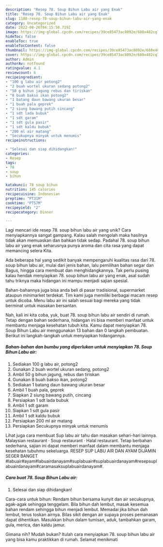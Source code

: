 ```yaml
---
description: "Resep 78. Soup Bihun Labu air yang Enak"
title: "Resep 78. Soup Bihun Labu air yang Enak"
slug: 1108-resep-78-soup-bihun-labu-air-yang-enak
category: Uncategorized
date: 2022-08-26T04:15:50.719Z
image: https://img-global.cpcdn.com/recipes/39ce85473ac8092e/680x482cq70/78-soup-bihun-labu-air-foto-resep-utama.jpg
hideToc: false
enableToc: true
enableTocContent: false
thumbnail: https://img-global.cpcdn.com/recipes/39ce85473ac8092e/680x482cq70/78-soup-bihun-labu-air-foto-resep-utama.jpg
cover: https://img-global.cpcdn.com/recipes/39ce85473ac8092e/680x482cq70/78-soup-bihun-labu-air-foto-resep-utama.jpg
author: Admin
authorAv: notfound
ratingvalue: 4.1
reviewcount: 6
recipeingredient:
- "100 g labu air potong2"
- "2 buah wortel ukuran sedang potong2"
- "50 g bihun jagung rebus dan tiriskan"
- "8 buah bakso ikan potong2"
- "1 batang daun bawang ukuran besar"
- "1 buah pala geprek"
- "2 siung bawang putih cincang"
- "1 sdt lada bubuk"
- "1 sdt garam"
- "1 sdt gula pasir"
- "1 sdt kaldu bubuk"
- "200 ml air matang"
- "Secukupnya minyak untuk menumis"
recipeinstructions:

- "Selesai dan siap dihidangkan!"
categories:
- Resep
tags:
- 78
- soup
- bihun

katakunci: 78 soup bihun 
nutrition: 145 calories
recipecuisine: Indonesian
preptime: "PT31M"
cooktime: "PT57M"
recipeyield: "2"
recipecategory: Dinner

---
```





Lagi mencari ide resep 78. soup bihun labu air yang unik? Cara menyiapkannya sangat gampang. Kalau salah mengolah maka hasilnya tidak akan memuaskan dan bahkan tidak sedap. Padahal 78. soup bihun labu air yang enak seharusnya punya aroma dan cita rasa yang dapat memancing selera Kita.





Ada beberapa hal yang sedikit banyak mempengaruhi kualitas rasa dari 78. soup bihun labu air, mulai dari jenis bahan, lalu pemilihan bahan segar dan Bagus, hingga cara membuat dan menghidangkannya. Tak perlu pusing kalau hendak menyiapkan 78. soup bihun labu air yang enak,      asal sudah tahu triknya maka hidangan ini mampu menjadi sajian spesial.














Bahan-bahannya juga bisa anda beli di pasar tradisional, supermarket ataupun minimarket terdekat. Tim kami juga memiliki berbagai macam resep untuk dicoba. Menu labu air ini salah sesuai bagi mereka yang tidak berminat untuk masakan bersantan.






Nah, kali ini kita coba, yuk, buat 78. soup bihun labu air sendiri di rumah. Tetap dengan bahan sederhana, hidangan ini bisa memberi manfaat untuk membantu menjaga kesehatan tubuh kita. Kamu dapat menyiapkan 78. Soup Bihun Labu air menggunakan 13 bahan dan 0 langkah pembuatan. Berikut ini langkah-langkah untuk menyiapkan hidangannya.

<!--inarticleads1-->

##### Bahan-bahan dan bumbu yang diperlukan untuk menyiapkan 78. Soup Bihun Labu air:

1. Sediakan 100 g labu air, potong2
1. Gunakan 2 buah wortel ukuran sedang, potong2
1. Ambil 50 g bihun jagung, rebus dan tiriskan
1. Gunakan 8 buah bakso ikan, potong2
1. Sediakan 1 batang daun bawang ukuran besar
1. Ambil 1 buah pala, geprek
1. Siapkan 2 siung bawang putih, cincang
1. Persiapkan 1 sdt lada bubuk
1. Ambil 1 sdt garam
1. Siapkan 1 sdt gula pasir
1. Ambil 1 sdt kaldu bubuk
1. Persiapkan 200 ml air matang
1. Persiapkan Secukupnya minyak untuk menumis


Lihat juga cara membuat Sup labu air tahu dan masakan sehari-hari lainnya. Malaysian restaurant · Soup restaurant · Halal restaurant. Tetap berbahan sederhana, sajian ini dapat memberi manfaat dalam membantu menjaga kesehatan tubuhmu sekeluarga. RESEP SUP LABU AIR DAN AYAM DIJAMIN SEGER BANGET #labuair#ayam#labuairdanayam#suplabuair#suplabuairdanayam#resepsuplabuairdanayam#caramasaksuplabuairdanayam#. 

<!--inarticleads2-->

##### Cara buat 78. Soup Bihun Labu air:


1. Selesai dan siap dihidangkan!

Cara-cara untuk bihun: Rendam bihun bersama kunyit dan air secukupnya, agak-agak sehingga tenggelam. Bila bihun dah lembut, masak kesemua bahan rendam sehingga bihun menjadi lembut. Memadai jika bihun dah lembut, terus toskan airnya. Bilas sikit dengan air supaya proses pemanasan dapat dihentikan. Masukkan bihun dalam tumisan, aduk, tambahkan garam, gula, merica, dan kaldu jamur. 

Gimana nih? Mudah bukan? Itulah cara menyiapkan 78. soup bihun labu air yang bisa kamu praktikkan di rumah. Selamat menikmati
